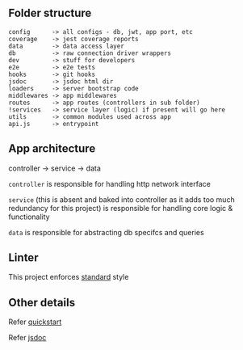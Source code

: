 ## Folder structure
```
config      -> all configs - db, jwt, app port, etc
coverage    -> jest coverage reports
data        -> data access layer
db          -> raw connection driver wrappers
dev         -> stuff for developers
e2e         -> e2e tests
hooks       -> git hooks
jsdoc       -> jsdoc html dir
loaders     -> server bootstrap code
middlewares -> app middlewares
routes      -> app routes (controllers in sub folder)
!services   -> service layer (logic) if present will go here
utils       -> common modules used across app
api.js      -> entrypoint
```

## App architecture

controller -> service -> data

`controller` is responsible for handling http network interface

`service` (this is absent and baked into controller as it adds too much redundancy for this project) is responsible for handling core logic & functionality

`data` is responsible for abstracting db specifcs and queries

## Linter

This project enforces [standard](https://standardjs.com) style


## Other details

Refer [quickstart](../README.md)


Refer [jsdoc](../README.md#jsdoc)
